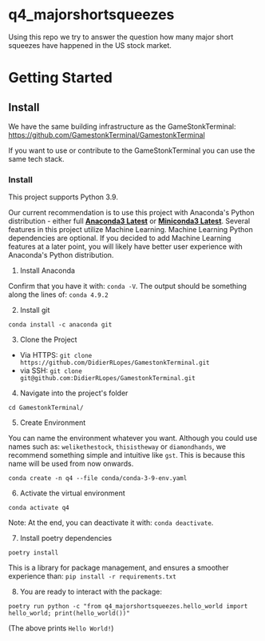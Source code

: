 # q4_majorshortsqueezes
Using this repo we try to answer the question how many major short squeezes have happened in the US stock market.

# Getting Started
## Install

We have the same building infrastructure as the GameStonkTerminal:
https://github.com/GamestonkTerminal/GamestonkTerminal

If you want to use or contribute to the GameStonkTerminal you can use the same tech stack.
### Install

This project supports Python 3.9.

Our current recommendation is to use this project with Anaconda's Python distribution - either full [__Anaconda3 Latest__](https://repo.anaconda.com/archive/) or [__Miniconda3 Latest__](https://repo.anaconda.com/archive/). Several features in this project utilize Machine Learning. Machine Learning Python dependencies are optional. If you decided to add Machine Learning features at a later point, you will likely have better user experience with Anaconda's Python distribution.

1. Install Anaconda

Confirm that you have it with: `conda -V`. The output should be something along the lines of: `conda 4.9.2`

2. Install git

```
conda install -c anaconda git
````

3. Clone the Project

  - Via HTTPS: `git clone https://github.com/DidierRLopes/GamestonkTerminal.git`
  - via SSH:  `git clone git@github.com:DidierRLopes/GamestonkTerminal.git`

4. Navigate into the project's folder

```
cd GamestonkTerminal/
```

5. Create Environment

You can name the environment whatever you want. Although you could use names such as: `welikethestock`, `thisistheway` or `diamondhands`, we recommend something simple and intuitive like `gst`. This is because this name will be used from now onwards.

```
conda create -n q4 --file conda/conda-3-9-env.yaml
````

6. Activate the virtual environment

```
conda activate q4
```

Note: At the end, you can deactivate it with: `conda deactivate`.

7. Install poetry dependencies

```
poetry install
```

This is a library for package management, and ensures a smoother experience than: ``pip install -r requirements.txt``

8.  You are ready to interact with the package:

```
poetry run python -c "from q4_majorshortsqueezes.hello_world import hello_world; print(hello_world())"
```
(The above prints `Hello World!`)
